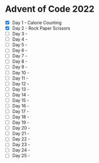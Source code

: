 # Advent of Code 2022

- [x] Day 1  - Calorie Counting
- [x] Day 2  - Rock Paper Scissors
- [ ] Day 3  - 
- [ ] Day 4  - 
- [ ] Day 5  - 
- [ ] Day 6  - 
- [ ] Day 7  - 
- [ ] Day 8  - 
- [ ] Day 9  - 
- [ ] Day 10 - 
- [ ] Day 11 - 
- [ ] Day 12 - 
- [ ] Day 13 - 
- [ ] Day 14 - 
- [ ] Day 15 - 
- [ ] Day 16 - 
- [ ] Day 17 - 
- [ ] Day 18 - 
- [ ] Day 19 - 
- [ ] Day 20 - 
- [ ] Day 21 - 
- [ ] Day 22 - 
- [ ] Day 23 - 
- [ ] Day 24 - 
- [ ] Day 25 - 
